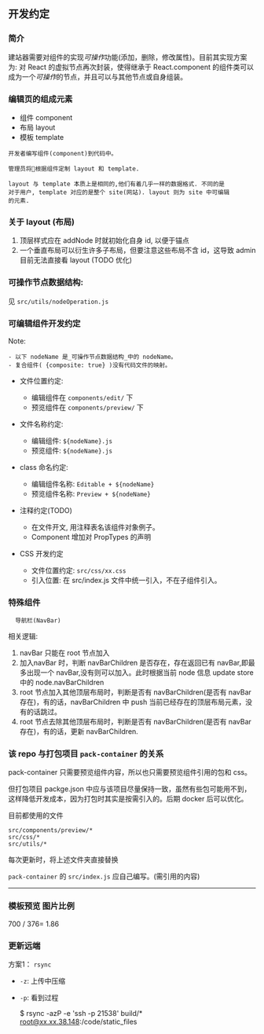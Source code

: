 ## 开发约定

### 简介

建站器需要对组件的实现*可操作*功能(添加，删除，修改属性)。目前其实现方案为:
对 React 的虚拟节点再次封装，使得继承于 React.component 的组件类可以
成为一个*可操作*的节点，并且可以与其他节点或自身组装。

### 编辑页的组成元素
  - 组件 component
  - 布局 layout
  - 模板 template

```
开发者编写组件(component)到代码中。

管理员将根据组件定制 layout 和 template.

layout 与 template 本质上是相同的,他们有着几乎一样的数据格式. 不同的是
对于用户, template 对应的是整个 site(网站). layout 则为 site 中可编辑
的元素.
```

### 关于 layout (布局)
1. 顶层样式应在 addNode 时就初始化自身 id, 以便于锚点
2. 一个垂直布局可以衍生许多子布局，但要注意这些布局不含 id，这导致 admin 目前无法直接看 layout (TODO 优化)

### 可操作节点数据结构:
见 `src/utils/nodeOperation.js`

### 可编辑组件开发约定

Note:

    - 以下 nodeName 是_可操作节点数据结构_中的 nodeName。
    - 复合组件( {composite: true} )没有代码文件的映射。

* 文件位置约定:
  - 编辑组件在 `components/edit/` 下
  - 预览组件在 `components/preview/` 下

* 文件名称约定:
  - 编辑组件: `${nodeName}.js`
  - 预览组件: `${nodeName}.js`

* class 命名约定:
  - 编辑组件名称: `Editable + ${nodeName}`
  - 预览组件名称: `Preview + ${nodeName}`

* 注释约定(TODO)
  - 在文件开文, 用注释表名该组件对象例子。
  - Component 增加对 PropTypes 的声明

* CSS 开发约定
  - 文件位置约定: `src/css/xx.css`
  - 引入位置: 在 src/index.js 文件中统一引入，不在子组件引入。

### 特殊组件

      导航栏(NavBar)

相关逻辑:
  1. navBar 只能在 root 节点加入
  2. 加入navBar 时，判断 navBarChildren 是否存在，存在返回已有 navBar,即最多出现一个 navBar,没有则可以加入。此时根据当前 node 信息 update store 中的 node.navBarChildren
  3. root 节点加入其他顶层布局时，判断是否有 navBarChildren(是否有 navBar 存在)，有的话，navBarChildren 中 push 当前已经存在的顶层布局元素，没有的话跳过。
  4. root 节点去除其他顶层布局时，判断是否有 navBarChildren(是否有 navBar 存在)，有的话，更新 navBarChildren.


### 该 repo 与打包项目 `pack-container` 的关系

pack-container 只需要预览组件内容，所以也只需要预览组件引用的包和 css。

但打包项目 packge.json 中应与该项目尽量保持一致，虽然有些包可能用不到，这样降低开发成本，因为打包时其实是按需引入的。后期 docker 后可以优化。

目前都使用的文件

    src/components/preview/*
    src/css/*
    src/utils/*

每次更新时，将上述文件夹直接替换

`pack-container` 的 `src/index.js` 应自己编写。(需引用的内容)

---

### 模板预览 图片比例

700 / 376= 1.86

### 更新远端 

方案1： `rsync`

- `-z`: 上传中压缩
- `-p`: 看到过程

    $ rsync  -azP -e 'ssh -p 21538' build/* root@xx.xx.38.148:/code/static_files

<!-- TODO 待重构
1. (使用 react-redux 的 dispatch 方法,) 
2. 在更新降维对象后修改整个大节点。(对上次大节点进行改动，而不是用递归重新生产整个节点)。 -->

<!-- ~~新的解决方式(已废弃):~~ -->
<!-- 1. edit 页面中只新建 root 节点, 传入所有 import 的 components, 其他等 props, node.root 的 children
```javascript
<EditableRoot
  importComponents={EditableTextArea: EditableTextArea, ......}
  ...props
  children={node.root.children}
>
</EditableRoot>
```

2. EditableRoot 中用 state.children = props.children, 通过 map state.children 和 flattenedData2Code 中的
部分方法(可能需新方法, 生成的代码要使用 `importComponents`)生成只有顶层节点是 React element 对象的数组，如下
```javascript
let topLevelChildren = [
  {selfkey: xxxx_chilren_props_selfkey, element: React.createElement(.....)},
  ......
]
```
addNode 则 push 新数据, deleteNode 则遍历该数据去除对应
```javascript
<div>
topLevelChildren.map(x => {
  x.element
})
</div>
```
3. 可编辑组件的写法也是和 root 一样的方式，不同的是通过 map state.children 和 flattenedData2Code 生成所有子节点的对象的数组
其余增删修改逻辑与 root 同 -->
